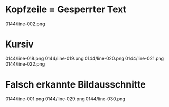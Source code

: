 # Kopfzeile = Gesperrter Text
0144/line-002.png
# Kursiv
0144/line-018.png
0144/line-019.png
0144/line-020.png
0144/line-021.png
0144/line-022.png
# Falsch erkannte Bildausschnitte
0144/line-001.png
0144/line-029.png
0144/line-030.png
